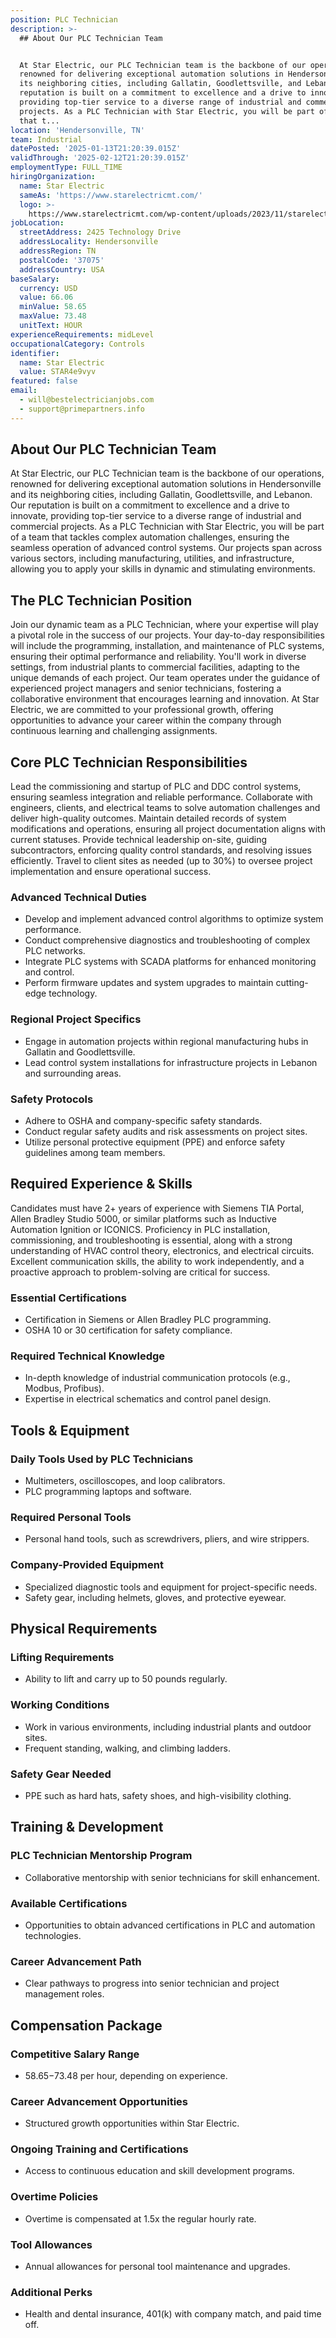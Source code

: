 ```yaml
---
position: PLC Technician
description: >-
  ## About Our PLC Technician Team


  At Star Electric, our PLC Technician team is the backbone of our operations,
  renowned for delivering exceptional automation solutions in Hendersonville and
  its neighboring cities, including Gallatin, Goodlettsville, and Lebanon. Our
  reputation is built on a commitment to excellence and a drive to innovate,
  providing top-tier service to a diverse range of industrial and commercial
  projects. As a PLC Technician with Star Electric, you will be part of a team
  that t...
location: 'Hendersonville, TN'
team: Industrial
datePosted: '2025-01-13T21:20:39.015Z'
validThrough: '2025-02-12T21:20:39.015Z'
employmentType: FULL_TIME
hiringOrganization:
  name: Star Electric
  sameAs: 'https://www.starelectricmt.com/'
  logo: >-
    https://www.starelectricmt.com/wp-content/uploads/2023/11/starelectric-favicon-black-and-white.svg
jobLocation:
  streetAddress: 2425 Technology Drive
  addressLocality: Hendersonville
  addressRegion: TN
  postalCode: '37075'
  addressCountry: USA
baseSalary:
  currency: USD
  value: 66.06
  minValue: 58.65
  maxValue: 73.48
  unitText: HOUR
experienceRequirements: midLevel
occupationalCategory: Controls
identifier:
  name: Star Electric
  value: STAR4e9vyv
featured: false
email:
  - will@bestelectricianjobs.com
  - support@primepartners.info
---
```




## About Our PLC Technician Team

At Star Electric, our PLC Technician team is the backbone of our operations, renowned for delivering exceptional automation solutions in Hendersonville and its neighboring cities, including Gallatin, Goodlettsville, and Lebanon. Our reputation is built on a commitment to excellence and a drive to innovate, providing top-tier service to a diverse range of industrial and commercial projects. As a PLC Technician with Star Electric, you will be part of a team that tackles complex automation challenges, ensuring the seamless operation of advanced control systems. Our projects span across various sectors, including manufacturing, utilities, and infrastructure, allowing you to apply your skills in dynamic and stimulating environments.

## The PLC Technician Position

Join our dynamic team as a PLC Technician, where your expertise will play a pivotal role in the success of our projects. Your day-to-day responsibilities will include the programming, installation, and maintenance of PLC systems, ensuring their optimal performance and reliability. You'll work in diverse settings, from industrial plants to commercial facilities, adapting to the unique demands of each project. Our team operates under the guidance of experienced project managers and senior technicians, fostering a collaborative environment that encourages learning and innovation. At Star Electric, we are committed to your professional growth, offering opportunities to advance your career within the company through continuous learning and challenging assignments.

## Core PLC Technician Responsibilities

Lead the commissioning and startup of PLC and DDC control systems, ensuring seamless integration and reliable performance. Collaborate with engineers, clients, and electrical teams to solve automation challenges and deliver high-quality outcomes. Maintain detailed records of system modifications and operations, ensuring all project documentation aligns with current statuses. Provide technical leadership on-site, guiding subcontractors, enforcing quality control standards, and resolving issues efficiently. Travel to client sites as needed (up to 30%) to oversee project implementation and ensure operational success.

### Advanced Technical Duties
- Develop and implement advanced control algorithms to optimize system performance.
- Conduct comprehensive diagnostics and troubleshooting of complex PLC networks.
- Integrate PLC systems with SCADA platforms for enhanced monitoring and control.
- Perform firmware updates and system upgrades to maintain cutting-edge technology.

### Regional Project Specifics
- Engage in automation projects within regional manufacturing hubs in Gallatin and Goodlettsville.
- Lead control system installations for infrastructure projects in Lebanon and surrounding areas.

### Safety Protocols
- Adhere to OSHA and company-specific safety standards.
- Conduct regular safety audits and risk assessments on project sites.
- Utilize personal protective equipment (PPE) and enforce safety guidelines among team members.

## Required Experience & Skills

Candidates must have 2+ years of experience with Siemens TIA Portal, Allen Bradley Studio 5000, or similar platforms such as Inductive Automation Ignition or ICONICS. Proficiency in PLC installation, commissioning, and troubleshooting is essential, along with a strong understanding of HVAC control theory, electronics, and electrical circuits. Excellent communication skills, the ability to work independently, and a proactive approach to problem-solving are critical for success.

### Essential Certifications
- Certification in Siemens or Allen Bradley PLC programming.
- OSHA 10 or 30 certification for safety compliance.

### Required Technical Knowledge
- In-depth knowledge of industrial communication protocols (e.g., Modbus, Profibus).
- Expertise in electrical schematics and control panel design.

## Tools & Equipment

### Daily Tools Used by PLC Technicians
- Multimeters, oscilloscopes, and loop calibrators.
- PLC programming laptops and software.

### Required Personal Tools
- Personal hand tools, such as screwdrivers, pliers, and wire strippers.

### Company-Provided Equipment
- Specialized diagnostic tools and equipment for project-specific needs.
- Safety gear, including helmets, gloves, and protective eyewear.

## Physical Requirements

### Lifting Requirements
- Ability to lift and carry up to 50 pounds regularly.

### Working Conditions
- Work in various environments, including industrial plants and outdoor sites.
- Frequent standing, walking, and climbing ladders.

### Safety Gear Needed
- PPE such as hard hats, safety shoes, and high-visibility clothing.

## Training & Development

### PLC Technician Mentorship Program
- Collaborative mentorship with senior technicians for skill enhancement.

### Available Certifications
- Opportunities to obtain advanced certifications in PLC and automation technologies.

### Career Advancement Path
- Clear pathways to progress into senior technician and project management roles.

## Compensation Package

### Competitive Salary Range
- $58.65-$73.48 per hour, depending on experience.

### Career Advancement Opportunities
- Structured growth opportunities within Star Electric.

### Ongoing Training and Certifications
- Access to continuous education and skill development programs.

### Overtime Policies
- Overtime is compensated at 1.5x the regular hourly rate.

### Tool Allowances
- Annual allowances for personal tool maintenance and upgrades.

### Additional Perks
- Health and dental insurance, 401(k) with company match, and paid time off.